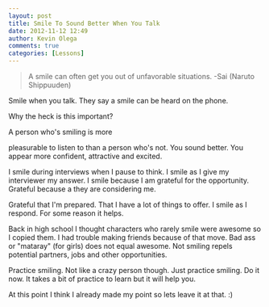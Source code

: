 ```yaml
---
layout: post
title: Smile To Sound Better When You Talk
date: 2012-11-12 12:49
author: Kevin Olega
comments: true
categories: [Lessons]
---
```

> A smile can often get you out of unfavorable situations.
-Sai (Naruto Shippuuden)

Smile when you talk. They say a smile can be heard on the phone.

Why the heck is this important?

A person who's smiling is more

pleasurable to listen to than a person who's not. You sound better. You appear more confident, attractive and excited.

I smile during interviews when I pause to think. I smile as I give my interviewer my answer. I smile because I am grateful for the opportunity. Grateful because a they are considering me.

Grateful that I'm prepared. That I have a lot of things to offer. I smile as I respond. For some reason it helps.

Back in high school I thought characters who rarely smile were awesome so I copied them. I had trouble making friends because of that move. Bad ass or "mataray" (for girls) does not equal awesome. Not smiling repels potential partners, jobs and other opportunities.

Practice smiling. Not like a crazy person though. Just practice smiling. Do it now. It takes a bit of practice to learn but it will help you.

At this point I think I already made my point so lets leave it at that. :)
